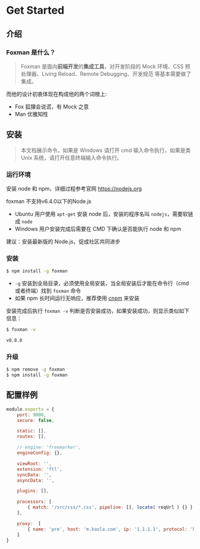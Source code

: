 # Get Started

## 介绍

### Foxman 是什么？
> Foxman 是面向**前端开发**的**集成工具**，对开发阶段的 Mock 环境、CSS 预处理器、Living Reload、Remote Debugging、开发规范 等基本需要做了集成。

而他的设计初衷体现在构成他的两个词根上:  
* Fox 狐狸会说谎，有 Mock 之意
* Man 优雅知性

## 安装

> 本文档展示命令，如果是 Windows 请打开 cmd 输入命令执行，如果是类 Unix 系统，请打开任意终端输入命令执行。

### 运行环境

安装 node 和 npm，详细过程参考官网 https://nodejs.org

<p class="warning">
foxman 不支持v6.4.0以下的Node.js
</p>

- Ubuntu 用户使用 `apt-get` 安装 node 后，安装的程序名叫 `nodejs`，需要软链成 `node`
- Windows 用户安装完成后需要在 CMD 下确认是否能执行 node 和 npm

建议：安装最新版的 Node.js，促成社区共同进步

### 安装

```bash
$ npm install -g foxman
```

- `-g` 安装到全局目录，必须使用全局安装，当全局安装后才能在命令行（cmd或者终端）找到 `foxman` 命令
- 如果 npm 长时间运行无响应，推荐使用 [cnpm](http://npm.taobao.org/) 来安装

安装完成后执行 `foxman -v` 判断是否安装成功，如果安装成功，则显示类似如下信息：

```bash
$ foxman -v

v0.8.0
```

### 升级

```bash
$ npm remove -g foxman
$ npm install -g foxman
```

## 配置样例

```js
module.exports = {
    port: 9000,
    secure: false,

    static: [],
    routes: [],

    // engine: 'freemarker',
    engineConfig: {},

    viewRoot: '',
    extension: 'ftl',
    syncData: '',
    asyncData: '',

    plugins: [],

    processors: [
        { match: '/src/css/*.css', pipeline: [], locate( reqUrl ) {} }
    ],

    proxy:  [
        { name: 'pre', host: 'm.kaola.com', ip: '1.1.1.1', protocol: 'http' }
    ]
}
```
